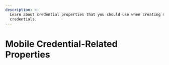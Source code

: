 ```yaml
---
description: >-
  Learn about credential properties that you should use when creating mobile
  credentials.
---
```


# Mobile Credential-Related Properties

